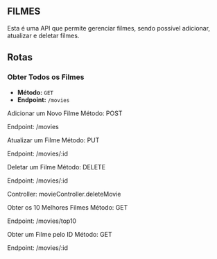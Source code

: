 ## FILMES

Esta é uma API que permite gerenciar filmes, sendo possível adicionar, atualizar e deletar filmes.

## Rotas

### Obter Todos os Filmes

- **Método:** `GET`
- **Endpoint:** `/movies`


Adicionar um Novo Filme
Método: POST

Endpoint: /movies

Atualizar um Filme
Método: PUT

Endpoint: /movies/:id



Deletar um Filme
Método: DELETE

Endpoint: /movies/:id

Controller: movieController.deleteMovie


Obter os 10 Melhores Filmes
Método: GET

Endpoint: /movies/top10

Obter um Filme pelo ID
Método: GET

Endpoint: /movies/:id
